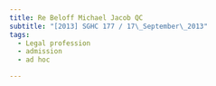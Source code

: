 ```yaml
---
title: Re Beloff Michael Jacob QC 
subtitle: "[2013] SGHC 177 / 17\_September\_2013"
tags:
  - Legal profession
  - admission
  - ad hoc

---
```


